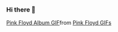 ### Hi there 👋

<div class="tenor-gif-embed" data-postid="8695684" data-share-method="host" data-aspect-ratio="1" data-width="100%"><a href="https://tenor.com/view/pink-floyd-album-rnr-gif-8695684">Pink Floyd Album GIF</a>from <a href="https://tenor.com/search/pink+floyd-gifs">Pink Floyd GIFs</a></div> <script type="text/javascript" async src="https://tenor.com/embed.js"></script>